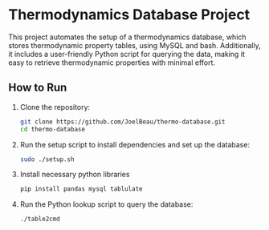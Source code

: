 
# Thermodynamics Database Project

This project automates the setup of a thermodynamics database, which stores thermodynamic property tables, using MySQL and bash. Additionally, it includes a user-friendly Python script for querying the data, making it easy to retrieve thermodynamic properties with minimal effort.

## How to Run

1. Clone the repository:

   ```bash
   git clone https://github.com/JoelBeau/thermo-database.git
   cd thermo-database
   ```

2. Run the setup script to install dependencies and set up the database:

   ```bash
   sudo ./setup.sh
   ```

3. Install necessary python libraries
    ```bash
   pip install pandas mysql tablulate
   ```


4. Run the Python lookup script to query the database:

   ```bash
   ./table2cmd
   ```

